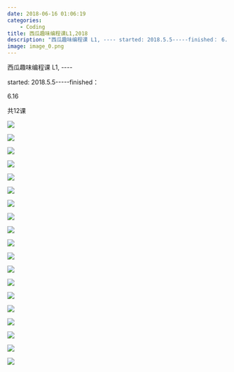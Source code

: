 ```yaml
---
date: 2018-06-16 01:06:19
categories:
    - Coding
title: 西瓜趣味编程课L1,2018
description: "西瓜趣味编程课 L1, ---- started: 2018.5.5-----finished： 6.16 共12课"
image: image_0.png
---
```


西瓜趣味编程课 L1, \----

started: 2018.5.5-----finished：  
  
6.16

共12课

  


![](image_0.png)   


![](image_1.png)

  


![](image_2.png)   


  


  


![](image_3.png)   


  


![](image_4.png)

![](image_5.png)

![](image_6.png)

![](image_7.png)

![](image_8.png)

![](image_9.png)

![](image_10.png)

![](image_11.png)

![](image_12.png)

![](image_13.png)

![](image_14.png)

![](image_15.png)

![](image_16.png)

![](image_17.png)

![](image_18.png)